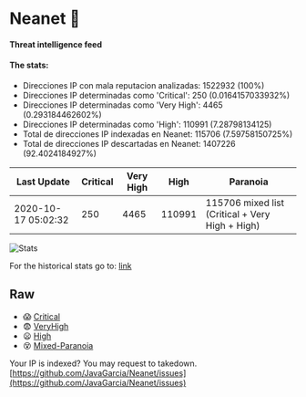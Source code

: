 # Neanet :hocho:
#### Threat intelligence feed
#### The stats:

- Direcciones IP con mala reputacion analizadas: 1522932 (100%)
- Direcciones IP determinadas como 'Critical':  250 (0.0164157033932%)
- Direcciones IP determinadas como 'Very High':  4465 (0.293184462602%)
- Direcciones IP determinadas como 'High':  110991 (7.28798134125)
- Total de direcciones IP indexadas en Neanet:  115706 (7.59758150725%)
- Total de direcciones IP descartadas en Neanet:  1407226 (92.4024184927%)

| Last Update | Critical | Very High | High | Paranoia |
| --- | --- | --- | --- | --- |
| 2020-10-17 05:02:32 | 250 | 4465 | 110991 | 115706 mixed list (Critical + Very High + High)|

![Stats](https://docs.google.com/spreadsheets/d/e/2PACX-1vSnaNMIXVabIpDJjufMlzH7poXnshF3mgd8Is1g9ytUEzVsP5my4Trn8f-xkoLLQ38xpL3HtmUexLo6/pubchart?oid=501124687&format=image)

For the historical stats go to: [link](/stats.csv)
## Raw
- :scream: [Critical](https://raw.githubusercontent.com/JavaGarcia/Neanet/master/blacklists/neanet_critical.txt)
- :fearful: [VeryHigh](https://raw.githubusercontent.com/JavaGarcia/Neanet/master/blacklists/neanet_veryHigh.txtt)
- :frowning: [High](https://raw.githubusercontent.com/JavaGarcia/Neanet/master/blacklists/neanet_high.txt)
- :dizzy_face: [Mixed-Paranoia](https://raw.githubusercontent.com/JavaGarcia/Neanet/master/blacklists/neanet_all.txt)


Your IP is indexed? You may request to takedown. [https://github.com/JavaGarcia/Neanet/issues](https://github.com/JavaGarcia/Neanet/issues)
























































































































































































































































































































































































































































































































































































































































































































































































































































































































































































































































































































































































































































































































































































































































































































